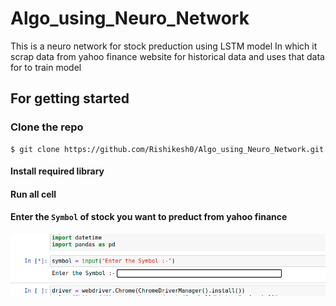 # Algo_using_Neuro_Network

This is a neuro network for stock preduction using LSTM model 
In which it scrap data from yahoo finance website for historical data and uses that data for to train model

## For getting started 

### Clone the repo

  ```
  $ git clone https://github.com/Rishikesh0/Algo_using_Neuro_Network.git
  ```

#### Install required library 
#### Run all cell
#### Enter the `Symbol` of stock you want to preduct from yahoo finance

![This is an image](https://github.com/Rishikesh0/Algo_using_Neuro_Network/blob/main/stock01.png?raw=true)




